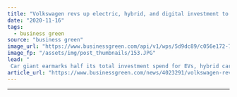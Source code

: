```yaml
---
title: "Volkswagen revs up electric, hybrid, and digital investment to €73bn"
date: "2020-11-16"
tags: 
  - business green
source: "business green"
image_url: "https://www.businessgreen.com/api/v1/wps/5d9dc89/c056e172-72b1-4e59-9314-19cfc5ce5e28/2/volkswagen-e-golf-05-185x114.JPG"
image_fp: "/assets/img/post_thumbnails/153.JPG"
lead: "
 Car giant earmarks half its total investment spend for EVs, hybrid cars, AI and autonomous driving over the next five years ..."
article_url: "https://www.businessgreen.com/news/4023291/volkswagen-revs-electric-hybrid-digital-investment-eur73bn"
---
```


---
